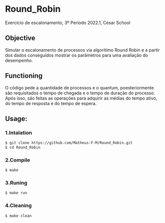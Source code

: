 # Round_Robin
Exercício de escalonamento, 3º Período 2022.1, Cesar School
## Objective
Simular o escalonamento de processos via algoritimo Round Robin e a partir dos dados conseguidos mostrar os parâmetros para uma avaliação do desempenho. 

## Functioning
O código pede a quantidade de processos e o quantum, poesteriormente são requisitados o tempo de chegada e o tempo de duração do processo. Após isso, são feitas as operações para adquirir as médias do tempo ativo, do tempo de resposta e do tempo de espera.
## Usage:
### 1.Intalation
``` sh
$ git clone https://github.com/Matheus-F-M/Round_Robin.git
$ cd Round_Robin
```

### 2.Compile
``` sh
$ make
```

### 3.Runing
``` sh
$ make run
```

### 4.Cleaning
``` sh
$ make clean
```
